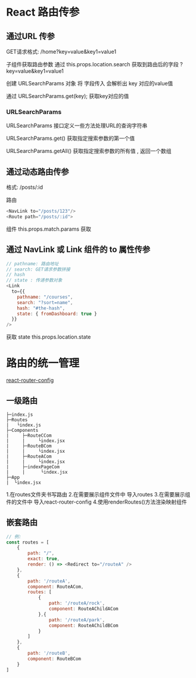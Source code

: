 # React 路由传参

## 通过URL 传参
GET请求格式: /home?key=value&key1=value1

子组件获取路由参数
通过 this.props.location.search 获取到路由后的字段 ?key=value&key1=value1

创建 URLSearchParams 对象 将 字段传入 会解析出 key 对应的value值

通过 URLSearchParams.get(key); 获取key对应的值


### URLSearchParams
URLSearchParams 接口定义一些方法处理URL的查询字符串

URLSearchParams.get()
获取指定搜索参数的第一个值

URLSearchParams.getAll()
获取指定搜索参数的所有值 , 返回一个数组


## 通过动态路由传参
格式: /posts/:id

路由
```js
<NavLink to="/posts/123"/>
<Route path="/posts/:id">
```

组件
this.props.match.params 获取

## 通过 NavLink 或 Link 组件的 to 属性传参
```js
// pathname: 路由地址
// search: GET请求参数拼接
// hash 
// state : 传递参数对象
<Link
  to={{
    pathname: "/courses",
    search: "?sort=name",
    hash: "#the-hash",
    state: { fromDashboard: true }
  }}
/>
```

获取 state
this.props.location.state


# 路由的统一管理
[react-router-config](https://www.npmjs.com/package/react-router-config)

## 一级路由
```
├─index.js
├─Routes
|   └index.js
├─Components
|     ├─RouteCCom
|     |     └index.jsx
|     ├─RouteBCom
|     |     └index.jsx
|     ├─RouteACom
|     |     └index.jsx
|     ├─indexPageCom
|     |      └index.jsx
├─App
|  └index.jsx
```

1.在routes文件夹书写路由
2.在需要展示组件文件中 导入routes
3.在需要展示组件的文件中 导入react-router-config
4.使用renderRoutes()方法渲染映射组件


## 嵌套路由
```js
// 例:
const routes = [
    {
        path: "/",
        exact: true,
        render: () => <Redirect to="/routeA" />
    },
    {
        path: '/routeA',
        component: RouteACom,
        routes: [
            {
                path: '/routeA/rock',
                component: RouteAChildACom
            },{
                path: '/routeA/park',
                component: RouteAChildBCom
            }
        ]
    },
    {
        path: '/routeB',
        component: RouteBCom
    }
]
```